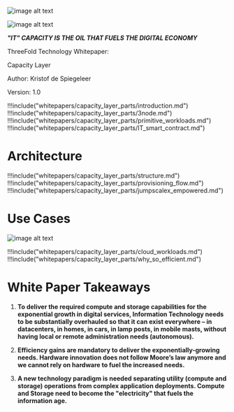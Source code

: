 ![image alt text](img/tf-tech-logo.png)

![image alt text](img/grid-loupes.png)

**_"IT" CAPACITY IS THE OIL THAT FUELS THE DIGITAL ECONOMY_**

ThreeFold Technology Whitepaper: 

Capacity Layer

Author: Kristof de Spiegeleer

Version: 1.0

!!!include("whitepapers/capacity_layer_parts/introduction.md")
!!!include("whitepapers/capacity_layer_parts/3node.md")
!!!include("whitepapers/capacity_layer_parts/primitive_workloads.md")
!!!include("whitepapers/capacity_layer_parts/IT_smart_contract.md")


# Architecture

!!!include("whitepapers/capacity_layer_parts/structure.md")
!!!include("whitepapers/capacity_layer_parts/provisioning_flow.md")
!!!include("whitepapers/capacity_layer_parts/jumpscalex_empowered.md")


# Use Cases

![image alt text](/img/use-cases.png)

!!!include("whitepapers/capacity_layer_parts/cloud_workloads.md")
!!!include("whitepapers/capacity_layer_parts/why_so_efficient.md")


# White Paper Takeaways

1. **To deliver the required compute and storage capabilities for the exponential growth in digital services, Information Technology needs to be substantially overhauled so that it can exist everywhere – in datacenters, in homes, in cars, in lamp posts, in mobile masts, without having local or remote administration needs (autonomous).**

2. **Efficiency gains are mandatory to deliver the exponentially-growing needs. Hardware innovation does not follow Moore’s law anymore and we cannot rely on hardware to fuel the increased needs.**

3. **A new technology paradigm is needed separating utility (compute and storage) operations from complex application deployments. Compute and Storage need to become the "electricity" that fuels the information age.**